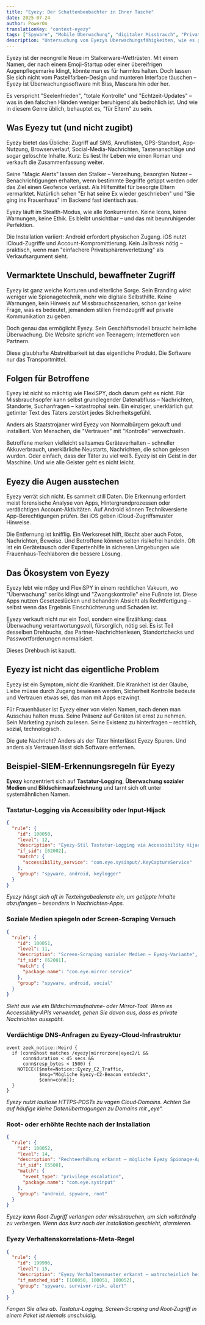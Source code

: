```yaml
---
title: "Eyezy: Der Schattenbeobachter in Ihrer Tasche"
date: 2025-07-24
author: PowerOn
translationKey: "context-eyezy"
tags: ["Spyware", "Mobile Überwachung", "digitaler Missbrauch", "Privatsphärenrisiken", "Sicherheit für Betroffene"]
description: "Untersuchung von Eyezys Überwachungsfähigkeiten, wie es gefährdete Nutzer ins Visier nimmt und was Fachkräfte wissen müssen, um es zu erkennen."
---
```


Eyezy ist der neongrelle Neue im Stalkerware-Wettrüsten. Mit einem Namen, der nach einem Emoji-Startup oder einer übereifrigen Augenpflegemarke klingt, könnte man es für harmlos halten. Doch lassen Sie sich nicht vom Pastellfarben-Design und munteren Interface täuschen – Eyezy ist Überwachungssoftware mit Biss, Mascara hin oder her.

Es verspricht "Seelenfrieden", "totale Kontrolle" und "Echtzeit-Updates" – was in den falschen Händen weniger beruhigend als bedrohlich ist. Und wie in diesem Genre üblich, behauptet es, "für Eltern" zu sein.

## Was Eyezy tut (und nicht zugibt)

Eyezy bietet das Übliche: Zugriff auf SMS, Anruflisten, GPS-Standort, App-Nutzung, Browserverlauf, Social-Media-Nachrichten, Tastenanschläge und sogar gelöschte Inhalte. Kurz: Es liest Ihr Leben wie einen Roman und verkauft die Zusammenfassung weiter.

Seine "Magic Alerts" lassen den Stalker – Verzeihung, besorgten Nutzer – Benachrichtigungen erhalten, wenn bestimmte Begriffe getippt werden oder das Ziel einen Geofence verlässt. Als Hilfsmittel für besorgte Eltern vermarktet. Natürlich sehen "Er hat seine Ex wieder geschrieben" und "Sie ging ins Frauenhaus" im Backend fast identisch aus.

Eyezy läuft im Stealth-Modus, wie alle Konkurrenten. Keine Icons, keine Warnungen, keine Ethik. Es bleibt unsichtbar – und das mit beunruhigender Perfektion.

Die Installation variiert: Android erfordert physischen Zugang. iOS nutzt iCloud-Zugriffe und Account-Kompromittierung. Kein Jailbreak nötig – praktisch, wenn man "einfachere Privatsphärenverletzung" als Verkaufsargument sieht.

## Vermarktete Unschuld, bewaffneter Zugriff

Eyezy ist ganz weiche Konturen und elterliche Sorge. Sein Branding wirkt weniger wie Spionagetechnik, mehr wie digitale Selbsthilfe. Keine Warnungen, kein Hinweis auf Missbrauchsszenarien, schon gar keine Frage, was es bedeutet, jemandem stillen Fremdzugriff auf private Kommunikation zu geben.

Doch genau das ermöglicht Eyezy. Sein Geschäftsmodell braucht heimliche Überwachung. Die Website spricht von Teenagern; Internetforen von Partnern.

Diese glaubhafte Abstreitbarkeit ist das eigentliche Produkt. Die Software nur das Transportmittel.

## Folgen für Betroffene

Eyezy ist nicht so mächtig wie FlexiSPY, doch darum geht es nicht. Für Missbrauchsopfer kann selbst grundlegender Datenabfluss – Nachrichten, Standorte, Suchanfragen – katastrophal sein. Ein einziger, unerklärlich gut getimter Text des Täters zerstört jedes Sicherheitsgefühl.

Anders als Staatstrojaner wird Eyezy von Normalbürgern gekauft und installiert. Von Menschen, die "Vertrauen" mit "Kontrolle" verwechseln.

Betroffene merken vielleicht seltsames Geräteverhalten – schneller Akkuverbrauch, unerklärliche Neustarts, Nachrichten, die schon gelesen wurden. Oder einfach, dass der Täter zu viel weiß. Eyezy ist ein Geist in der Maschine. Und wie alle Geister geht es nicht leicht.

## Eyezy die Augen ausstechen

Eyezy verrät sich nicht. Es sammelt still Daten. Die Erkennung erfordert meist forensische Analyse von Apps, Hintergrundprozessen oder verdächtigen Account-Aktivitäten. Auf Android können Technikversierte App-Berechtigungen prüfen. Bei iOS geben iCloud-Zugriffsmuster Hinweise.

Die Entfernung ist knifflig. Ein Werksreset hilft, löscht aber auch Fotos, Nachrichten, Beweise. Und Betroffene können selten risikofrei handeln. Oft ist ein Gerätetausch oder Expertenhilfe in sicheren Umgebungen wie Frauenhaus-Techlaboren die bessere Lösung.

## Das Ökosystem von Eyezy

Eyezy lebt wie mSpy und FlexiSPY in einem rechtlichen Vakuum, wo "Überwachung" seriös klingt und "Zwangskontrolle" eine Fußnote ist. Diese Apps nutzen Gesetzeslücken und behandeln Absicht als Rechtfertigung – selbst wenn das Ergebnis Einschüchterung und Schaden ist.

Eyezy verkauft nicht nur ein Tool, sondern eine Erzählung: dass Überwachung verantwortungsvoll, fürsorglich, nötig sei. Es ist Teil desselben Drehbuchs, das Partner-Nachrichtenlesen, Standortchecks und Passwortforderungen normalisiert.

Dieses Drehbuch ist kaputt.

## Eyezy ist nicht das eigentliche Problem

Eyezy ist ein Symptom, nicht die Krankheit. Die Krankheit ist der Glaube, Liebe müsse durch Zugang bewiesen werden, Sicherheit Kontrolle bedeute und Vertrauen etwas sei, das man mit Apps erzwingt.

Für Frauenhäuser ist Eyezy einer von vielen Namen, nach denen man Ausschau halten muss. Seine Präsenz auf Geräten ist ernst zu nehmen. Sein Marketing zynisch zu lesen. Seine Existenz zu hinterfragen – rechtlich, sozial, technologisch.

Die gute Nachricht? Anders als der Täter hinterlässt Eyezy Spuren. Und anders als Vertrauen lässt sich Software entfernen.

## Beispiel‑SIEM‑Erkennungsregeln für Eyezy

**Eyezy** konzentriert sich auf **Tastatur‑Logging**, **Überwachung sozialer Medien** und **Bildschirmaufzeichnung** und tarnt sich oft unter systemähnlichen Namen.

### Tastatur‑Logging via Accessibility oder Input‑Hijack

```json
{
  "rule": {
    "id": 100050,
    "level": 12,
    "description": "Eyezy‑Stil Tastatur‑Logging via Accessibility Hijack",
    "if_sid": [62002],
    "match": {
      "accessibility_service": "com.eye.sysinput/.KeyCaptureService"
    },
    "group": "spyware, android, keylogger"
  }
}
```

*Eyezy hängt sich oft in Texteingabedienste ein, um getippte Inhalte abzufangen – besonders in Nachrichten‑Apps.*

### Soziale Medien spiegeln oder Screen‑Scraping Versuch

```json
{
  "rule": {
    "id": 100051,
    "level": 11,
    "description": "Screen‑Scraping sozialer Medien – Eyezy‑Variante",
    "if_sid": [62001],
    "match": {
      "package.name": "com.eye.mirror.service"
    },
    "group": "spyware, android, social"
  }
}
```

*Sieht aus wie ein Bildschirmaufnahme‑ oder Mirror‑Tool. Wenn es Accessibility‑APIs verwendet, gehen Sie davon aus, dass es private Nachrichten ausspäht.*

### Verdächtige DNS‑Anfragen zu Eyezy‑Cloud‑Infrastruktur

```zeek
event zeek_notice::Weird {
  if (conn$host matches /eyezy|mirrorzone|eyec2/i &&
      conn$duration < 45 secs &&
      conn$resp_bytes < 1500) {
    NOTICE([$note=Notice::Eyezy_C2_Traffic,
            $msg="Mögliche Eyezy‑C2‑Beacon entdeckt",
            $conn=conn]);
  }
}
```

*Eyezy nutzt lautlose HTTPS‑POSTs zu vagen Cloud‑Domains. Achten Sie auf häufige kleine Datenübertragungen zu Domains mit „eye“.*

### Root‑ oder erhöhte Rechte nach der Installation

```json
{
  "rule": {
    "id": 100052,
    "level": 14,
    "description": "Rechteerhöhung erkannt – mögliche Eyezy Spionage‑App",
    "if_sid": [5500],
    "match": {
      "event_type": "privilege_escalation",
      "package.name": "com.eye.sysinput"
    },
    "group": "android, spyware, root"
  }
}
```

*Eyezy kann Root‑Zugriff verlangen oder missbrauchen, um sich vollständig zu verbergen. Wenn das kurz nach der Installation geschieht, alarmieren.*

### Eyezy Verhaltenskorrelations‑Meta‑Regel

```json
{
  "rule": {
    "id": 199996,
    "level": 15,
    "description": "Eyezy Verhaltensmuster erkannt – wahrscheinlich heimliche Überwachung",
    "if_matched_sid": [100050, 100051, 100052],
    "group": "spyware, survivor-risk, alert"
  }
}
```

*Fangen Sie alles ab. Tastatur‑Logging, Screen‑Scraping und Root‑Zugriff in einem Paket ist niemals unschuldig.*
